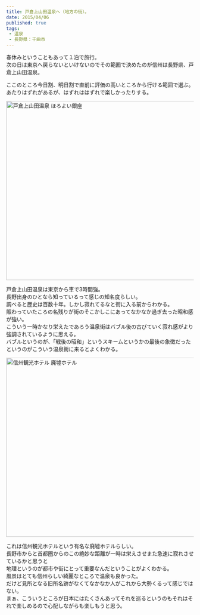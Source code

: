 ```yaml
---
title: 戸倉上山田温泉へ（地方の街）。
date: 2015/04/06
published: true
tags:
 - 温泉
 - 長野県：千曲市
---
```


春休みということもあって１泊で旅行。<br>
次の日は東京へ戻らないといけないのでその範囲で決めたのが信州は長野県、戸倉上山田温泉。

ここのところ今日割、明日割で直前に評価の高いところから行ける範囲で選ぶ。<br>
あたりはずれがあるが、はずれははずれで楽しかったりする。

<!-- more -->

<a href="https://www.flickr.com/photos/shigeki_takeguchi/16774598160" title="Untitled by shigeki takeguchi, on Flickr"><img src="https://farm8.staticflickr.com/7610/16774598160_585d8c7b2b_z.jpg" width="640" height="480" alt="戸倉上山田温泉 ほろよい銀座" class="image-border"></a>

戸倉上山田温泉は東京から車で3時間強。<br>
長野出身のひとなら知っているって感じの知名度らしい。<br>
調べると歴史は百数十年。しかし寂れてるなと街に入る前からわかる。<br>
賑わっていたころの名残りが街のそこかしこにあってなかなか過ぎ去った昭和感が強い。 <br>
こういう一時かなり栄えたであろう温泉街はバブル後の古びていく寂れ感がより強調されているように思える。<br>
バブルというのが、「戦後の昭和」というスキームというかの最後の象徴だったというのがこういう温泉街に来るとよくわかる。<br>

<a href="https://www.flickr.com/photos/shigeki_takeguchi/16774374218" title="Untitled by shigeki takeguchi, on Flickr"><img src="https://farm8.staticflickr.com/7641/16774374218_ebbcd40f4b_z.jpg" width="640" height="480" alt="信州観光ホテル 廃墟ホテル" class="image-border"></a>

これは信州観光ホテルという有名な廃墟ホテルらしい。<br>
長野市からと首都圏からのこの絶妙な距離が一時は栄えさせまた急速に寂れさせているかと思うと<br>
地理というのが都市や街にとって重要なんだということがよくわかる。<br>
風景はとても信州らしい綺麗なところで温泉も良かった。<br>
だけど見所となる旧所名跡がなくてなかなか人がこれから大勢くるって感じではない。<br>
まぁ、こういうところが日本にはたくさんあってそれを巡るというのもそれはそれで楽しめるので心配しながらも楽しもうと思う。